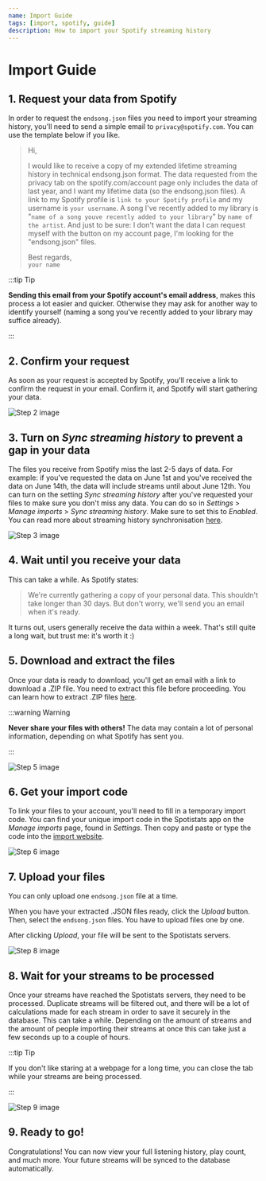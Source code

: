 ```yaml
---
name: Import Guide
tags: [import, spotify, guide]
description: How to import your Spotify streaming history
---
```


# Import Guide

## 1. Request your data from Spotify

In order to request the `endsong.json` files you need to import your streaming history, you'll need to send a simple email to `privacy@spotify.com`. You can use the template below if you like.

> Hi,
>
> I would like to receive a copy of my extended lifetime streaming history in technical endsong.json format. The data requested from the privacy tab on the spotify.com/account page only includes the data of last year, and I want my lifetime data (so the endsong.json files). A link to my Spotify profile is `link to your Spotify profile` and my username is `your username`. A song I've recently added to my library is "`name of a song youve recently added to your library`" by `name of the artist`.
> And just to be sure: I don't want the data I can request myself with the button on my account page, I'm looking for the "endsong.json" files.
>
> Best regards, <br /> `your name`

:::tip Tip

**Sending this email from your Spotify account's email address**, makes this process a lot easier and quicker. Otherwise they may ask for another way to identify yourself (naming a song you've recently added to your library may suffice already).

:::

## 2. Confirm your request

As soon as your request is accepted by Spotify, you'll receive a link to confirm the request in your email. Confirm it, and Spotify will start gathering your data.

![Step 2 image](./step-2.png)

## 3. Turn on _Sync streaming history_ to prevent a gap in your data

The files you receive from Spotify miss the last 2-5 days of data. For example: if you've requested the data on June 1st and you've received the data on June 14th, the data will include streams until about June 12th. You can turn on the setting _Sync streaming history_ after you've requested your files to make sure you don't miss any data. You can do so in _Settings_ > _Manage imports_ > _Sync streaming history_. Make sure to set this to _Enabled_. You can read more about streaming history synchronisation [here](../streams/sync).

![Step 3 image](./step-3.png#smaller-step3)

## 4. Wait until you receive your data

This can take a while. As Spotify states:

> We're currently gathering a copy of your personal data. This shouldn't take longer than 30 days. But don't worry, we'll send you an email when it's ready.

It turns out, users generally receive the data within a week. That's still quite a long wait, but trust me: it's worth it :)

## 5. Download and extract the files

Once your data is ready to download, you'll get an email with a link to download a .ZIP file. You need to extract this file before proceeding. You can learn how to extract .ZIP files [here](https://www.youtube.com/watch?v=do3u3tXAbWQ).

:::warning Warning

**Never share your files with others!** The data may contain a lot of personal information, depending on what Spotify has sent you.

:::

![Step 5 image](./step-5.png)

## 6. Get your import code

To link your files to your account, you'll need to fill in a temporary import code. You can find your unique import code in the Spotistats app on the _Manage imports_ page, found in _Settings_. Then copy and paste or type the code into the [import website](https://spotistats.app/import/).

![Step 6 image](./step-6.png)

## 7. Upload your files

You can only upload one `endsong.json` file at a time.

When you have your extracted .JSON files ready, click the _Upload_ button. Then, select the `endsong.json` files. You have to upload files one by one.

After clicking _Upload_, your file will be sent to the Spotistats servers.

![Step 8 image](./step-8.png)

## 8. Wait for your streams to be processed

Once your streams have reached the Spotistats servers, they need to be processed. Duplicate streams will be filtered out, and there will be a lot of calculations made for each stream in order to save it securely in the database. This can take a while. Depending on the amount of streams and the amount of people importing their streams at once this can take just a few seconds up to a couple of hours.

:::tip Tip

If you don't like staring at a webpage for a long time, you can close the tab while your streams are being processed.

:::

![Step 9 image](./step-9.png)

## 9. Ready to go!

Congratulations! You can now view your full listening history, play count, and much more. Your future streams will be synced to the database automatically.
